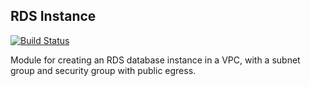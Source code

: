 ## RDS Instance

[![Build Status](https://travis-ci.com/telia-oss/terraform-aws-rds-instance.svg?branch=master)](https://travis-ci.com/telia-oss/terraform-aws-rds-instance)

Module for creating an RDS database instance in a VPC, with a subnet group and security group with public egress.

